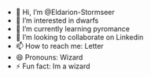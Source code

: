 - 👋 Hi, I’m @Eldarion-Stormseer
- 👀 I’m interested in dwarfs
- 🌱 I’m currently learning pyromance
- 💞️ I’m looking to collaborate on Linkedin
- 📫 How to reach me: Letter
- 😄 Pronouns: Wizard
- ⚡ Fun fact: Im a wizard

<!---
Eldarion-Stormseer/Eldarion-Stormseer is a ✨ special ✨ repository because its `README.md` (this file) appears on your GitHub profile.
You can click the Preview link to take a look at your changes.
--->
